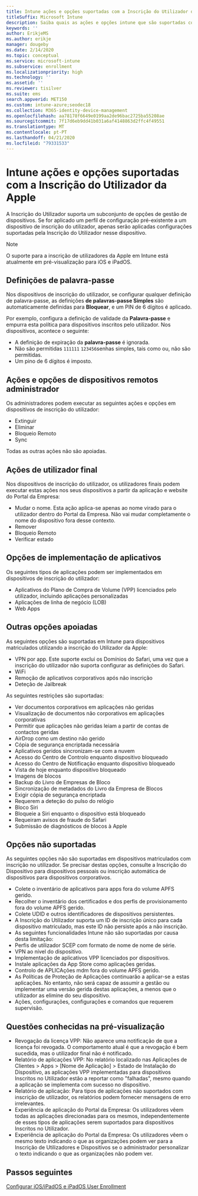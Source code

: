```yaml
---
title: Intune ações e opções suportadas com a Inscrição do Utilizador da Apple
titleSuffix: Microsoft Intune
description: Saiba quais as ações e opções intune que são suportadas com a Inscrição do Utilizador da Apple
keywords: ''
author: ErikjeMS
ms.author: erikje
manager: dougeby
ms.date: 2/14/2020
ms.topic: conceptual
ms.service: microsoft-intune
ms.subservice: enrollment
ms.localizationpriority: high
ms.technology: ''
ms.assetid: ''
ms.reviewer: tisilver
ms.suite: ems
search.appverid: MET150
ms.custom: intune-azure;seodec18
ms.collection: M365-identity-device-management
ms.openlocfilehash: aa78178f6649e0199aa2de96bac2725ba55208ae
ms.sourcegitcommit: 7f17d6eb9dd41b031a6af4148863d2ffc4f49551
ms.translationtype: MT
ms.contentlocale: pt-PT
ms.lasthandoff: 04/21/2020
ms.locfileid: "79331533"
---
```

# <a name="intune-actions-and-options-supported-with-apple-user-enrollment"></a>Intune ações e opções suportadas com a Inscrição do Utilizador da Apple

A Inscrição do Utilizador suporta um subconjunto de opções de gestão de dispositivos. Se for aplicado um perfil de configuração pré-existente a um dispositivo de inscrição do utilizador, apenas serão aplicadas configurações suportadas pela Inscrição do Utilizador nesse dispositivo.

> [!NOTE]
> O suporte para a inscrição de utilizadores da Apple em Intune está atualmente em pré-visualização para iOS e iPadOS.

## <a name="password-settings"></a>Definições de palavra-passe

Nos dispositivos de inscrição do utilizador, se configurar qualquer definição de palavra-passe, as definições **de palavras-passe Simples** são automaticamente definidas para **Bloquear**, e um PIN de 6 dígitos é aplicado.

Por exemplo, configura a definição de validade da **Palavra-passe** e empurra esta política para dispositivos inscritos pelo utilizador. Nos dispositivos, acontece o seguinte:
- A definição de expiração da **palavra-passe** é ignorada.
- Não são permitidas `111111` `123456`senhas simples, tais como ou, não são permitidas.
- Um pino de 6 dígitos é imposto.

## <a name="administrator-remote-device-actions-and-options"></a>Ações e opções de dispositivos remotos administrador
Os administradores podem executar as seguintes ações e opções em dispositivos de inscrição do utilizador:
- Extinguir
- Eliminar
- Bloqueio Remoto
- Sync

Todas as outras ações não são apoiadas.

## <a name="end-user-actions"></a>Ações de utilizador final
Nos dispositivos de inscrição do utilizador, os utilizadores finais podem executar estas ações nos seus dispositivos a partir da aplicação e website do Portal da Empresa:
- Mudar o nome. Esta ação aplica-se apenas ao nome virado para o utilizador dentro do Portal da Empresa. Não vai mudar completamente o nome do dispositivo fora desse contexto.
- Remover
- Bloqueio Remoto
- Verificar estado

## <a name="app-deployment-options"></a>Opções de implementação de aplicativos
Os seguintes tipos de aplicações podem ser implementados em dispositivos de inscrição do utilizador:
- Aplicativos do Plano de Compra de Volume (VPP) licenciados pelo utilizador, incluindo aplicações personalizadas
- Aplicações de linha de negócio (LOB)
- Web Apps

## <a name="other-supported-options"></a>Outras opções apoiadas

As seguintes opções são suportadas em Intune para dispositivos matriculados utilizando a inscrição do Utilizador da Apple:
- VPN por app. Este suporte exclui os Domínios do Safari, uma vez que a inscrição do utilizador não suporta configurar as definições do Safari.
- WiFi 
- Remoção de aplicativos corporativos após não inscrição
- Deteção de Jailbreak

As seguintes restrições são suportadas:
- Ver documentos corporativos em aplicações não geridas
- Visualização de documentos não corporativos em aplicações corporativas
- Permitir que aplicações não geridas leiam a partir de contas de contactos geridas
- AirDrop como um destino não gerido
- Cópia de segurança encriptada necessária
- Aplicativos geridos sincronizam-se com a nuvem
- Acesso do Centro de Controlo enquanto dispositivo bloqueado
- Acesso do Centro de Notificação enquanto dispositivo bloqueado
- Vista de hoje enquanto dispositivo bloqueado
- Imagens de blocos
- Backup do Livro de Empresas de Bloco
- Sincronização de metadados do Livro da Empresa de Blocos
- Exigir cópia de segurança encriptada
- Requerem a deteção do pulso do relógio
- Bloco Siri
- Bloqueie a Siri enquanto o dispositivo está bloqueado
- Requeiram avisos de fraude do Safari
- Submissão de diagnósticos de blocos à Apple


## <a name="options-not-supported"></a>Opções não suportadas
As seguintes opções não são suportadas em dispositivos matriculados com inscrição no utilizador. Se precisar destas opções, consulte a Inscrição do Dispositivo para dispositivos pessoais ou inscrição automática de dispositivos para dispositivos corporativos.
- Colete o inventário de aplicativos para apps fora do volume APFS gerido.
- Recolher o inventário dos certificados e dos perfis de provisionamento fora do volume APFS gerido.
- Colete UDID e outros identificadores de dispositivos persistentes.
- A Inscrição do Utilizador suporta um ID de inscrição único para cada dispositivo matriculado, mas este ID não persiste após a não inscrição.
- As seguintes funcionalidades Intune não são suportadas por causa desta limitação:
- Perfis de utilizador SCEP com formato de nome de nome de série.
- VPN ao nível do dispositivo.
- Implementação de aplicativos VPP licenciados por dispositivos.
- Instale aplicações da App Store como aplicações geridas.
- Controlo de APLICAções mdm fora do volume APFS gerido.
- As Políticas de Proteção de Aplicações continuarão a aplicar-se a estas aplicações. No entanto, não será capaz de assumir a gestão ou implementar uma versão gerida destas aplicações, a menos que o utilizador as elimine do seu dispositivo.
- Ações, configurações, configurações e comandos que requerem supervisão. 


## <a name="known-issues-in-preview"></a>Questões conhecidas na pré-visualização
- Revogação da licença VPP: Não aparece uma notificação de que a licença foi revogada. O comportamento atual é que a revogação é bem sucedida, mas o utilizador final não é notificado. 
- Relatório de aplicações VPP: No relatório localizado nas Aplicações de Clientes > Apps > [Nome de Aplicação] > Estado de Instalação do Dispositivo, as aplicações VPP implementadas para dispositivos Inscritos no Utilizador estão a reportar como "falhadas", mesmo quando a aplicação se implementa com sucesso no dispositivo. 
- Relatório de aplicação: Para tipos de aplicações não suportados com inscrição de utilizador, os relatórios podem fornecer mensagens de erro irrelevantes. 
- Experiência de aplicação do Portal da Empresa: Os utilizadores vêem todas as aplicações direcionadas para os mesmos, independentemente de esses tipos de aplicações serem suportados para dispositivos Inscritos no Utilizador. 
- Experiência de aplicação do Portal da Empresa: Os utilizadores vêem o mesmo texto indicando o que as organizações podem ver para a Inscrição de Utilizadores e Dispositivos se o administrador personalizar o texto indicando o que as organizações não podem ver.


## <a name="next-steps"></a>Passos seguintes

[Configurar iOS/iPadOS e iPadOS User Enrollment](ios-user-enrollment.md)
